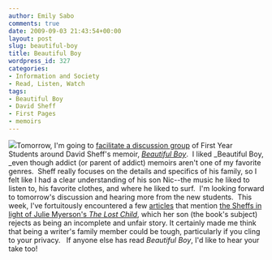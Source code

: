 ```yaml
---
author: Emily Sabo
comments: true
date: 2009-09-03 21:43:54+00:00
layout: post
slug: beautiful-boy
title: Beautiful Boy
wordpress_id: 327
categories:
- Information and Society
- Read, Listen, Watch
tags:
- Beautiful Boy
- David Sheff
- First Pages
- memoirs
---
```




![](https://contentcafe2.btol.com/ContentCafe/Jacket.aspx?UserID=iii1neuniv&Password=neuniv&Return=T&type=L&Value=9780618683352&Options=Y)Tomorrow, I'm going to [facilitate a discussion group](http://www.lib.neu.edu/online_research/subject_guides/first_pages/) of First Year Students around David Sheff's memoir, [_Beautiful Boy_](http://nucat.lib.neu.edu/record=b2233279~S13).  I liked _Beautiful Boy, _even though addict (or parent of addict) memoirs aren't one of my favorite genres.  Sheff really focuses on the details and specifics of his family, so I felt like I had a clear understanding of his son Nic--the music he liked to listen to, his favorite clothes, and where he liked to surf.  I'm looking forward to tomorrow's discussion and hearing more from the new students.  This week, I've fortuitously encountered a few [articles](http://www.nytimes.com/2009/08/31/books/31myerson.html?pagewanted=1&_r=1&partner=rss&emc=rss) that mention [the Sheffs in light of Julie Myerson's _The Lost Child_](http://www.salon.com/mwt/broadsheet/feature/2009/09/02/julie_myerson/index.html), which her son (the book's subject) rejects as being an incomplete and unfair story. It certainly made me think that being a writer's family member could be tough, particularly if you cling to your privacy.   If anyone else has read _Beautiful Boy_, I'd like to hear your take too!
